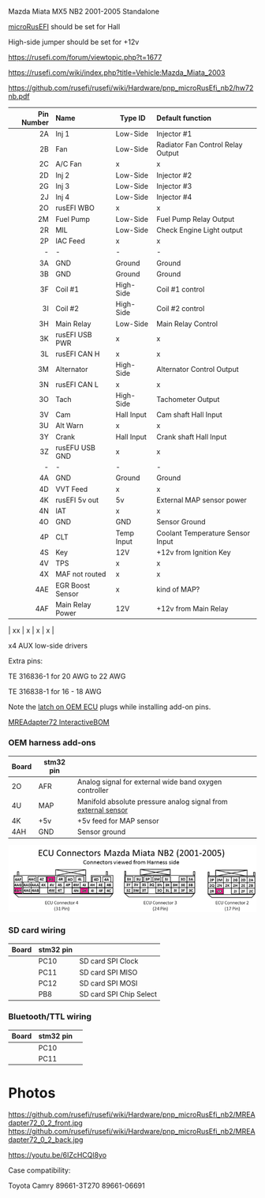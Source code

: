 
Mazda Miata MX5 NB2 2001-2005 Standalone

[microRusEFI](Hardware_microRusEfi) should be set for Hall

High-side jumper should be set for +12v


https://rusefi.com/forum/viewtopic.php?t=1677

https://rusefi.com/wiki/index.php?title=Vehicle:Mazda_Miata_2003

https://github.com/rusefi/rusefi/wiki/Hardware/pnp_microRusEfi_nb2/hw72nb.pdf

| Pin Number | Name     | Type ID      | Default function                                     |
| ----------:|:-------- | ------------ |:---------------------------------------------------- |
| 2A  | Inj 1           | Low-Side     | Injector #1                           |
| 2B  | Fan             | Low-Side     | Radiator Fan Control Relay Output     |
| 2C  | A/C Fan         | x            | x                                     |
| 2D  | Inj 2           | Low-Side     | Injector #2                           |
| 2G  | Inj 3           | Low-Side     | Injector #3                           |
| 2J  | Inj 4           | Low-Side     | Injector #4                           |
| 2O  | rusEFI WBO      | x            | x                                     |
| 2M  | Fuel Pump       | Low-Side     | Fuel Pump Relay Output                |
| 2R  | MIL             | Low-Side     | Check Engine Light output             |
| 2P  | IAC Feed        | x            | x                                     |
| -          |    -     | -            | -                                     |
| 3A  | GND             | Ground       | Ground                                |
| 3B  | GND             | Ground       | Ground                                |
| 3F  | Coil #1         | High-Side    | Coil #1 control                       |
| 3I  | Coil #2         | High-Side    | Coil #2 control                       |
| 3H  | Main Relay      | Low-Side     | Main Relay Control                    |
| 3K  | rusEFI USB PWR  | x            | x                                     |
| 3L  | rusEFI CAN H    | x            | x                                     |
| 3M  | Alternator      | High-Side    | Alternator Control Output             |
| 3N  | rusEFI CAN L    | x            | x                                     |
| 3O  | Tach            | High-Side    | Tachometer Output                     |
| 3V  | Cam             | Hall Input   | Cam shaft Hall Input                  |
| 3U  | Alt Warn        | x            | x                                     |
| 3Y  | Crank           | Hall Input   | Crank shaft Hall Input                |
| 3Z  | rusEFU USB GND  | x            | x                                     |
| -          |    -     | -            | -                                     |
| 4A  | GND             | Ground       | Ground                                |
| 4D  | VVT Feed        | x            | x                                     |
| 4K  | rusEFI 5v out   | 5v           | External MAP sensor power             |
| 4N  | IAT             | x            | x                                     |
| 4O  | GND             | GND          | Sensor Ground                         |
| 4P  | CLT             | Temp Input   | Coolant Temperature Sensor Input      |
| 4S  | Key             | 12V          | +12v from Ignition Key                |
| 4V  | TPS             | x            | x                                     |
| 4X  | MAF not routed  | x            | x                                     |
| 4AE | EGR Boost Sensor| x            | kind of MAP?                          |
| 4AF | Main Relay Power| 12V          | +12v from Main Relay                  |


| xx  | x               | x            | x                                     |

x4 AUX low-side drivers

Extra pins: 

TE 316836-1 for 20 AWG to 22 AWG

TE 316838-1 for 16 - 18 AWG

Note the [latch on OEM ECU](installations/MazdaMiataNB2_Frankenso/nb2_ecu_plugs_latch.jpg) plugs while installing add-on pins.



[MREAdapter72 InteractiveBOM](https://rusefi.com/docs/ibom/hw72nb_0.2.html)


### OEM harness add-ons  

| Board   | stm32 pin  |   |
|-----|---|---|
| 2O  | AFR | Analog signal for external wide band oxygen controller |  
| 4U  | MAP| Manifold absolute pressure analog signal from [external sensor](GM-map-sensor) | 
| 4K  | +5v | +5v feed for MAP sensor |
| 4AH | GND | Sensor ground | 


![x](installations/NB2_Miata_ECU_Connectors_Add-Ons.png)


### SD card wiring

| Board   | stm32 pin  |   |
|---|---|---|
|   | PC10  | SD card SPI Clock  |
|   | PC11  | SD card SPI MISO |
|   | PC12  | SD card SPI MOSI  |
|   | PB8  | SD card SPI Chip Select |

### Bluetooth/TTL wiring

| Board   | stm32 pin  |   |
|---|---|---|
|   | PC10  |   |
|   | PC11  |   |


# Photos
https://github.com/rusefi/rusefi/wiki/Hardware/pnp_microRusEfi_nb2/MREAdapter72_0_2_front.jpg
https://github.com/rusefi/rusefi/wiki/Hardware/pnp_microRusEfi_nb2/MREAdapter72_0_2_back.jpg


https://youtu.be/6IZcHCQl8yo



Case compatibility:

Toyota Camry 89661-3T270
89661-06691